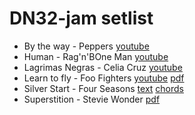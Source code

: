 # DN32-jam setlist

- By the way - Peppers [youtube](https://www.youtube.com/watch?v=JDHoc9qzC5I)
- Human - Rag'n'BOne Man [youtube](https://coentjo.github.io/songbooks/setlist.dn32)
- Lagrimas Negras - Celia Cruz [youtube](https://www.youtube.com/watch?v=eFq8njahXdI)
- Learn to fly - Foo Fighters [youtube](https://www.youtube.com/watch?v=1VQ_3sBZEm0) [pdf](https://coentjo.github.io/songbooks/LearnToFly.pdf)
- Silver Start - Four Seasons [text](https://genius.com/The-four-seasons-silver-star-lyrics) [chords](https://tabs.ultimate-guitar.com/tab/the-four-seasons/silver-star-chords-3240521)
- Superstition - Stevie Wonder [pdf](https://coentjo.github.io/songbooks/superstition.pdf)
